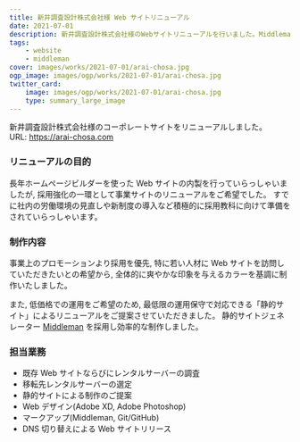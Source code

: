 ```yaml
---
title: 新井調査設計株式会社様 Web サイトリニューアル
date: 2021-07-01
description: 新井調査設計株式会社様のWebサイトリニューアルを行いました。Middleman による静的サイト生成を使って構築しています。
tags:
    - website
    - middleman
cover: images/works/2021-07-01/arai-chosa.jpg
ogp_image: images/ogp/works/2021-07-01/arai-chosa.jpg
twitter_card:
    image: images/ogp/works/2021-07-01/arai-chosa.jpg
    type: summary_large_image
---
```


<!-- textlint-disable -->

新井調査設計株式会社様のコーポレートサイトをリニューアルしました。<br>
URL: https://arai-chosa.com

<!-- textlint-enable -->

<!--more-->

### リニューアルの目的

長年ホームページビルダーを使った Web サイトの内製を行っていらっしゃいましたが, 採用強化の一環として事業サイトのリニューアルをご希望でした。
すでに社内の労働環境の見直しや新制度の導入など積極的に採用教科に向けて準備をされていらっしゃいます。


### 制作内容


事業上のプロモーションより採用を優先, 特に若い人材に Web サイトを訪問していただきたいとの希望から, 全体的に爽やかな印象を与えるカラーを基調に制作いたしました。

また, 低価格での運用をご希望のため, 最低限の運用保守で対応できる「静的サイト」によるリニューアルをご提案させていただきました。
静的サイトジェネレーター [Middleman](https://middlemanapp.com) を採用し効率的な制作しました。

### 担当業務

- 既存 Web サイトならびにレンタルサーバーの調査
- 移転先レンタルサーバーの選定
- 静的サイトによる制作のご提案
- Web デザイン(Adobe XD, Adobe Photoshop)
- マークアップ(Middleman, Git/GitHub)
- DNS 切り替えによる Web サイトリリース
